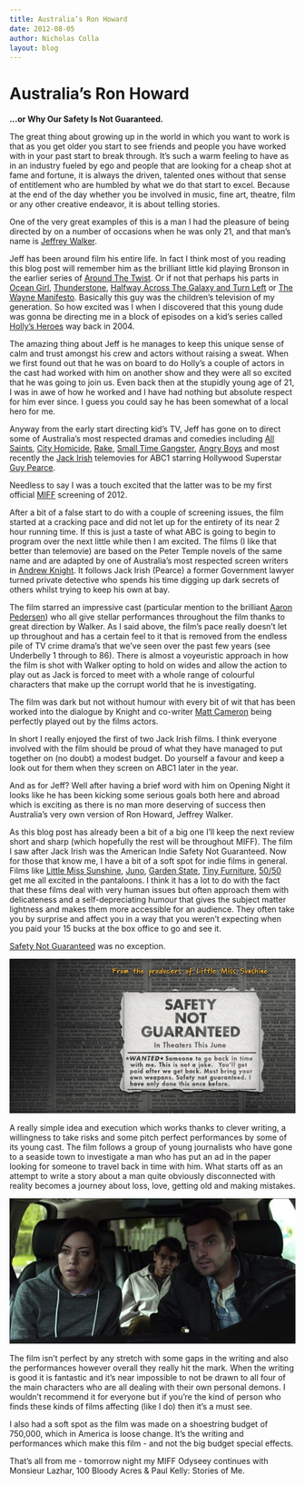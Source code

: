 ```yaml
---
title: Australia’s Ron Howard
date: 2012-08-05
author: Nicholas Colla
layout: blog
---
```

# Australia’s Ron Howard

**…or Why Our Safety Is Not Guaranteed.**

The great thing about growing up in the world in which you want to work is that as you get older you start to see friends and people you have worked with in your past start to break through. It’s such a warm feeling to have as in an industry fueled by ego and people that are looking for a cheap shot at fame and fortune, it is always the driven, talented ones without that sense of entitlement who are humbled by what we do that start to excel. Because at the end of the day whether you be involved in music, fine art, theatre, film or any other creative endeavor, it is about telling stories.

One of the very great examples of this is a man I had the pleasure of being directed by on a number of occasions when he was only 21, and that man’s name is [Jeffrey Walker](http://www.imdb.com/name/nm0907835/).

Jeff has been around film his entire life. In fact I think most of you reading this blog post will remember him as the brilliant little kid playing Bronson in the earlier series of [Around The Twist](http://www.imdb.com/title/tt0103529/). Or if not that perhaps his parts in [Ocean Girl](http://www.imdb.com/title/tt0108885/), [Thunderstone](http://www.imdb.com/title/tt0138875/), [Halfway Across The Galaxy and Turn Left](http://www.imdb.com/title/tt0108792/) or [The Wayne Manifesto](http://www.imdb.com/title/tt0118512/). Basically this guy was the children’s television of my generation. So how excited was I when I discovered that this young dude was gonna be directing me in a block of episodes on a kid’s series called [Holly’s Heroes](http://www.imdb.com/title/tt0426713/) way back in 2004.

The amazing thing about Jeff is he manages to keep this unique sense of calm and trust amongst his crew and actors without raising a sweat. When we first found out that he was on board to do Holly’s a couple of actors in the cast had worked with him on another show and they were all so excited that he was going to join us. Even back then at the stupidly young age of 21, I was in awe of how he worked and I have had nothing but absolute respect for him ever since. I guess you could say he has been somewhat of a local hero for me.

Anyway from the early start directing kid’s TV, Jeff has gone on to direct some of Australia’s most respected dramas and comedies including [All Saints](http://www.imdb.com/title/tt0163924/), [City Homicide](http://www.imdb.com/title/tt1024932/), [Rake](http://www.imdb.com/title/tt1587000/), [Small Time Gangster](http://www.imdb.com/title/tt1772673/), [Angry Boys](http://www.imdb.com/title/tt1596589/) and most recently the [Jack Irish](http://www.imdb.com/title/tt2090537/) telemovies for ABC1 starring Hollywood Superstar [Guy Pearce](http://www.imdb.com/name/nm0001602/).

Needless to say I was a touch excited that the latter was to be my first official [MIFF](http://miff.com.au/) screening of 2012.

After a bit of a false start to do with a couple of screening issues, the film started at a cracking pace and did not let up for the entirety of its near 2 hour running time. If this is just a taste of what ABC is going to begin to program over the next little while then I am excited. The films (I like that better than telemovie) are based on the Peter Temple novels of the same name and are adapted by one of Australia’s most respected screen writers in [Andrew Knight](http://www.imdb.com/name/nm0460795/). It follows Jack Irish (Pearce) a former Government lawyer turned private detective who spends his time digging up dark secrets of others whilst trying to keep his own at bay.

The film starred an impressive cast (particular mention to the brilliant [Aaron Pedersen](http://www.imdb.com/name/nm0669853/)) who all give stellar performances throughout the film thanks to great direction by Walker. As I said above, the film’s pace really doesn’t let up throughout and has a certain feel to it that is removed from the endless pile of TV crime drama’s that we’ve seen over the past few years (see Underbelly 1 through to 86). There is almost a voyeuristic approach in how the film is shot with Walker opting to hold on wides and allow the action to play out as Jack is forced to meet with a whole range of colourful characters that make up the corrupt world that he is investigating.

The film was dark but not without humour with every bit of wit that has been worked into the dialogue by Knight and co-writer [Matt Cameron](http://www.imdb.com/name/nm0131675/) being perfectly played out by the films actors.

In short I really enjoyed the first of two Jack Irish films. I think everyone involved with the film should be proud of what they have managed to put together on (no doubt) a modest budget. Do yourself a favour and keep a look out for them when they screen on ABC1 later in the year.

And as for Jeff? Well after having a brief word with him on Opening Night it looks like he has been kicking some serious goals both here and abroad which is exciting as there is no man more deserving of success then Australia’s very own version of Ron Howard, Jeffrey Walker.

As this blog post has already been a bit of a big one I’ll keep the next review short and sharp (which hopefully the rest will be throughout MIFF). The film I saw after Jack Irish was the American Indie Safety Not Guaranteed. Now for those that know me, I have a bit of a soft spot for indie films in general. Films like [Little Miss Sunshine](http://www.imdb.com/title/tt0449059/), [Juno](http://www.imdb.com/title/tt0467406/), [Garden State](http://www.imdb.com/title/tt0333766/), [Tiny Furniture](http://www.imdb.com/title/tt1570989/), [50/50](http://www.imdb.com/title/tt1306980/) get me all excited in the pantaloons. I think it has a lot to do with the fact that these films deal with very human issues but often approach them with delicateness and a self-depreciating humour that gives the subject matter lightness and makes them more accessible for an audience. They often take you by surprise and affect you in a way that you weren’t expecting when you paid your 15 bucks at the box office to go and see it.

[Safety Not Guaranteed](http://www.imdb.com/title/tt1862079/) was no exception.

![](/static/blog/08-safety-not-guaranteed-01.jpg "safety-not-guaranteed-01")

A really simple idea and execution which works thanks to clever writing, a willingness to take risks and some pitch perfect performances by some of its young cast. The film follows a group of young journalists who have gone to a seaside town to investigate a man who has put an ad in the paper looking for someone to travel back in time with him. What starts off as an attempt to write a story about a man quite obviously disconnected with reality becomes a journey about loss, love, getting old and making mistakes.

![](/static/blog/08-safety-not-guaranteed-02.jpg "safety-not-guaranteed-02")

The film isn’t perfect by any stretch with some gaps in the writing and also the performances however overall they really hit the mark. When the writing is good it is fantastic and it’s near impossible to not be drawn to all four of the main characters who are all dealing with their own personal demons. I wouldn’t recommend it for everyone but if you’re the kind of person who finds these kinds of films affecting (like I do) then it’s a must see.

I also had a soft spot as the film was made on a shoestring budget of 750,000, which in America is loose change. It’s the writing and performances which make this film - and not the big budget special effects.

That’s all from me - tomorrow night my MIFF Odyseey continues with Monsieur Lazhar, 100 Bloody Acres & Paul Kelly: Stories of Me.